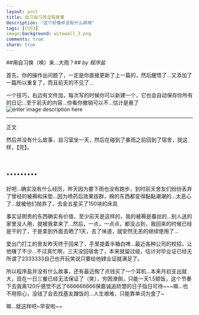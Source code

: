 ```yaml
---
layout: post
title: 自习自习并没有故事
description: "这个好像并没有什么卵用"
tags: [CSS3]
image:background: witewall_3.png
comments: true
share: true
---
```


##用自习换（唤）来...大雨？##
*by 程序盐*

首先，你的操作出问题了，一定是你直接更新了上一篇的，然后醒悟了...又添加了一篇所以重复了，而且前天的不见了...

一个技巧，右边有文件加，每次写的时候你可以新建一个，它也会自动保存你所有的日记...至于前天的内容...你看你撤销可以不...估计是悬了
![enter image description here](http://i.imgur.com/VP982wk.png)


----------

正文

然后并没有什么故事，自习室坐一天，然后在碰到了暴雨之前回到了宿舍，就这样，【完】。

.........
=======

好吧...确实没有什么经历，昨天因为要下雨也没有跑步，到时前天舍友们纷纷丢弃了曾经的被褥和床垫...因为喷药后效果拔群，棉的东西都变得黏黏潮潮的...太恶心了...就被他们抛弃了，去金五星买了150块的床具

事实证明贵的东西确实有价值，至少前天是这样的，我的被褥是蚕丝的...别人送的家里没人用，就被我拿来了...然后，一点，一点点，都没占到，我回来的时候已经是干的了，于是拿到外面去晒了1天，去了味道，就安然无恙的继续使用了...

爱出门打工的舍友昨天终于回来了，手里提着半箱白啤...最近各种公司的校招，让他赚了不少...不过真忙啊，三天没回宿舍了，本来就留过级，估计对毕业证已经无所谓了2333333自己也开玩笑说只要给他肄业证就满足了。

所以程序盐并没有什么故事，还有最近掏了点钱买了一个耳机...本来月初支出就大，现在一日三餐已经无法保证了（笑），穷困潦倒，只能一天1.5顿饭，这个节奏下去我离120斤感觉不远了666666666保嘉诚追矫慧的日子指日可待~~~嘛...也不用担心，没钱了会去找基友蹭饭的...人生艰难，只能靠单词为食了~

嘛...就这样吧~早安啦~~


